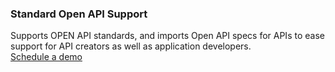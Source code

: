 ### Standard Open API Support

<div class="apiboss-carousel-text">
Supports OPEN API standards, and imports Open API specs for APIs to ease support for API creators as well as application developers.
</div>

<div markdown="1">
<div class="apiboss-schedule-button" markdown="1">
<a href="https://tekmonks.com/company/product-inquiries">Schedule a demo</a>
</div>
</div>